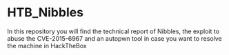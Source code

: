 # HTB_Nibbles
In this repository you will find the technical report of Nibbles, the exploit to abuse the CVE-2015-6967 and an autopwn tool in case you want to resolve the machine in HackTheBox
